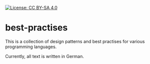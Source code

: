 [![License: CC BY-SA 4.0](https://licensebuttons.net/l/by-sa/4.0/80x15.png)](https://creativecommons.org/licenses/by-sa/4.0/)

# best-practises

This is a collection of design patterns and best practises for various programming languages.

Currently, all text is written in German.
